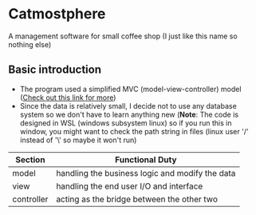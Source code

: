 # Catmostphere
A management software for small coffee shop (I just like this name so nothing else)

## Basic introduction
- The program used a simplified MVC (model-view-controller) model ([Check out this link for more](https://www.freecodecamp.org/news/model-view-controller-mvc-explained-through-ordering-drinks-at-the-bar-efcba6255053/))
- Since the data is relatively small, I decide not to use any database system so we don't have to learn anything new (**Note**: The code is designed in WSL (windows subsystem linux) so if you run this in window, you might want to check the path string in files (linux user '/' instead of '\\' so maybe it won't run)

| Section    |  Functional Duty                                |
| ---------- | ----------------------------------------------- |
| model      | handling the business logic and modify the data |
| view       | handling the end user I/O and interface         |
| controller | acting as the bridge between the other two      |

